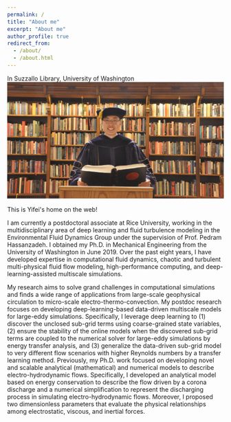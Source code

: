 ```yaml
---
permalink: /
title: "About me"
excerpt: "About me"
author_profile: true
redirect_from: 
  - /about/
  - /about.html
---
```


In Suzzallo Library, University of Washington 
<br/><img src='/images/library.JPG'>


This is Yifei's home on the web!

I am currently a postdoctoral associate at Rice University, working in the multidisciplinary area of deep learning and fluid turbulence modeling in the Environmental Fluid Dynamics Group under the supervision of Prof. Pedram Hassanzadeh. I obtained my Ph.D. in Mechanical Engineering from the University of Washington in June 2019. Over the past eight years, I have developed expertise in computational fluid dynamics, chaotic and turbulent multi-physical fluid flow modeling, high-performance computing, and deep-learning-assisted multiscale simulations. 

My research aims to solve grand challenges in computational simulations and finds a wide range of applications from large-scale geophysical circulation to micro-scale electro-thermo-convection. My postdoc research focuses on developing deep-learning-based data-driven multiscale models for large-eddy simulations. Specifically, I leverage deep learning to (1) discover the unclosed sub-grid terms using coarse-grained state variables, (2) ensure the stability of the online models when the discovered sub-grid terms are coupled to the numerical solver for large-eddy simulations by energy transfer analysis, and (3) generalize the data-driven sub-grid model to very different flow scenarios with higher Reynolds numbers by a transfer learning method. Previously, my Ph.D. work focused on developing novel and scalable analytical (mathematical) and numerical models to describe electro-hydrodynamic flows. Specifically, I developed an analytical model based on energy conservation to describe the flow driven by a corona discharge and a numerical simplification to represent the discharging process in simulating electro-hydrodynamic flows. Moreover, I proposed two dimensionless parameters that evaluate the physical relationships among electrostatic, viscous, and inertial forces.


